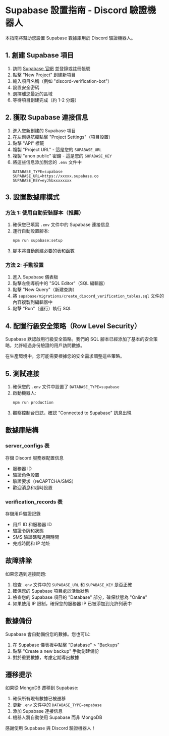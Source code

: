 # Supabase 設置指南 - Discord 驗證機器人

本指南將幫助您設置 Supabase 數據庫用於 Discord 驗證機器人。

## 1. 創建 Supabase 項目

1. 訪問 [Supabase 官網](https://supabase.com/) 並登錄或註冊帳號
2. 點擊 "New Project" 創建新項目
3. 輸入項目名稱（例如 "discord-verification-bot"）
4. 設置安全密碼
5. 選擇離您最近的區域
6. 等待項目創建完成（約 1-2 分鐘）

## 2. 獲取 Supabase 連接信息

1. 進入您新創建的 Supabase 項目
2. 在左側導航欄點擊 "Project Settings"（項目設置）
3. 點擊 "API" 標籤
4. 複製 "Project URL" - 這是您的 `SUPABASE_URL`
5. 複製 "anon public" 密鑰 - 這是您的 `SUPABASE_KEY`
6. 將這些信息添加到您的 `.env` 文件中
    ```
    DATABASE_TYPE=supabase
    SUPABASE_URL=https://xxxxx.supabase.co
    SUPABASE_KEY=eyJhbxxxxxxxx
    ```

## 3. 設置數據庫模式

### 方法 1: 使用自動安裝腳本（推薦）

1. 確保您已填寫 `.env` 文件中的 Supabase 連接信息
2. 運行自動設置腳本:
    ```bash
    npm run supabase:setup
    ```
3. 腳本將自動創建必要的表和函數

### 方法 2: 手動設置

1. 進入 Supabase 儀表板
2. 點擊左側導航中的 "SQL Editor"（SQL 編輯器）
3. 點擊 "New Query"（新建查詢）
4. 將 `supabase/migrations/create_discord_verification_tables.sql` 文件的內容複製到編輯器中
5. 點擊 "Run"（運行）執行 SQL

## 4. 配置行級安全策略（Row Level Security）

Supabase 默認啟用行級安全策略。我們的 SQL 腳本已經添加了基本的安全策略，允許經過身份驗證的用戶訪問數據。

在生產環境中，您可能需要根據您的安全需求調整這些策略。

## 5. 測試連接

1. 確保您的 `.env` 文件中設置了 `DATABASE_TYPE=supabase`
2. 啟動機器人:
    ```bash
    npm run production
    ```
3. 觀察控制台日誌，確認 "Connected to Supabase" 訊息出現

## 數據庫結構

### server_configs 表
存儲 Discord 服務器配置信息
- 服務器 ID
- 驗證角色設置
- 驗證要求（reCAPTCHA/SMS）
- 歡迎消息和超時設置

### verification_records 表
存儲用戶驗證記錄
- 用戶 ID 和服務器 ID
- 驗證令牌和狀態
- SMS 驗證碼和過期時間
- 完成時間和 IP 地址

## 故障排除

如果您遇到連接問題:

1. 檢查 `.env` 文件中的 `SUPABASE_URL` 和 `SUPABASE_KEY` 是否正確
2. 確保您的 Supabase 項目處於活動狀態
3. 檢查您的 Supabase 項目的 "Database" 部分，確保狀態為 "Online"
4. 如果使用 IP 限制，確保您的服務器 IP 已被添加到允許列表中

## 數據備份

Supabase 會自動備份您的數據。您也可以:

1. 在 Supabase 儀表板中點擊 "Database" > "Backups"
2. 點擊 "Create a new backup" 手動創建備份
3. 對於重要數據，考慮定期導出數據

## 遷移提示

如果從 MongoDB 遷移到 Supabase:

1. 確保所有現有數據已被遷移
2. 更新 `.env` 文件中的 `DATABASE_TYPE=supabase`
3. 添加 Supabase 連接信息
4. 機器人將自動使用 Supabase 而非 MongoDB

感謝使用 Supabase 與 Discord 驗證機器人！